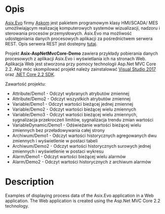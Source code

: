 # Opis
[Asix.Evo](https://www.asix.com.pl) firmy [Askom](https://www.askom.pl) jest pakietem programowym klasy HMI/SCADA/ MES umożliwiającym realizację komputerowych systemów wizualizacji, nadzoru i sterowania procesów przemysłowych.  Asix.Evo  ma możliwość udostępniania danych procesowych aplikacji za pośrednictwem serwera REST. Opis serwera REST jest dostepny [tutaj](https://www.askom.pl/WebHelp/Asix_Evo_9/AsixConnect_HTML5/index.htm#t=Serwer_REST_pakietu_Asix_Evo%2FHistoria_alarmow.htm).

Projekt **Asix-AspNetMvcCore-Demo** zawiera przykłady pobierania danych procesowych z aplikacji Asix.Evo i wyświetlania ich na stronach Web. Aplikacja Web jest stworzona przy pomocy technologii Asp.Net MVC Core 2.2. Aby móc skompilować projekt należy zainstalować [Visual Studio 2017](https://visualstudio.microsoft.com/pl/downloads) oraz [.NET Core 2.2 SDK](https://dotnet.microsoft.com/download).


Zawartość projektu:
 * Attribute/Demo1 - Odczyt wybranych atrybutów zmiennej
 * Attribute/Demo2 - Odczyt wszystkich atrybutów  zmiennej
 * Variable/Demo1 - Odczyt wartości bieżącej jednej zmiennej
 * Variable/Demo2 - Odczyt wartości bieżącej wielu zmiennych
 * Variable/Demo3 - Odczyt wartości bieżącej wielu zmiennych, sygnalizacja przekroczeń limitów, sygnalizacja trendu zmian wartości
 * VariableDynamic/Demo1 - Odświeżanie wartości bieżącej wielu zmiennych bez przeładowywania całej strony
 * Archiwum/Demo1 - Odczyt wartości historycznych agregowanych dwu zmiennych i wyświetlenie w postaci tabeli
 * Archiwum/Demo2 - Odczyt wartości historycznych surowych jednej zmiennych i wyświetlenie w postaci wykresu
 * Alarm/Demo1 - Odczyt wartości bieżącej wielu alarmów
 * Alarm/Demo2 - Odczyt wartości historycznych z archiwum alarmów


# Description
Examples of displaying process data of the Asix.Evo application in a Web application.
The Web application is created using the Asp.Net MVC Core 2.2 technology.
